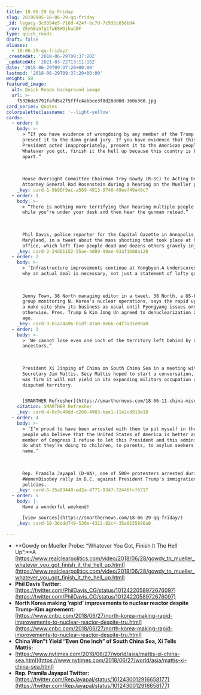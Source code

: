 ```yaml
---
title: 18.06.29 Qq Friday
slug: 20190905-18-06-29-qq-friday
_id: legacy-3c9394e5-716d-424f-bc7d-7c932c656b04
_rev: ZEyhBiGfgCfwE8WOjbuCBF
type: quick_reads
draft: false
aliases:
  - 18-06-29-qq-friday/
_createdAt: '2018-06-29T09:37:20Z'
_updatedAt: '2021-03-22T13:11:15Z'
date: '2018-06-29T09:37:20+00:00'
lastmod: '2018-06-29T09:37:20+00:00'
weight: 50
featured_image:
  alt: Quick Reads background image
  url: >-
    f5326da5791fafd5a2f5fffc4abbce3f8d28dd0d-360x360.jpg
card_series: Quotes
colorpaletteclassname: '--light-yellow'
cards:
  - order: 0
    body: >-
      > “If you have evidence of wrongdoing by any member of the Trump campaign,
      present it to the damn grand jury. If you have evidence that this
      President acted inappropriately, present it to the American people…
      Whatever you got, finish it the hell up because this country is being torn
      apart.”  
        
        
        
      House Oversight Committee Chairman Trey Gowdy (R-SC) to Acting Deputy
      Attorney General Rod Rosenstein during a hearing on the Mueller probe.
    _key: card-1-9b90f9ac-a569-4913-9746-49eef49a48c7
  - order: 1
    body: >-
      > “There is nothing more terrifying than hearing multiple people get shot
      while you’re under your desk and then hear the gunman reload.”  
        
        
        
      Phil Davis, police reporter for the Capital Gazette in Annapolis,
      Maryland, in a tweet about the mass shooting that took place at his
      office, which left five people dead and dozens others gravely injured.
    _key: card-2-24d61152-55ae-4d89-99ae-93af1b68a120
  - order: 2
    body: >-
      > ‘Infrastructure improvements continue at Yongbyon.A Underscores reason
      why an actual deal is necessary, not just a statement of lofty goals.”  
        
        
        
      Jenny Town, 38 North managing editor in a tweet. 38 North, a US-based
      group monitoring N. Korea's nuclear operations, says the rapid upgrades to
      a nuke site show its business as usual until Pyongyang issues orders
      otherwise. Pres. Trump & Kim Jong Un agreed to denuclearization 2 weeks
      ago.
    _key: card-3-b1a24a96-b1df-47a0-8e66-e4f3a31e09a0
  - order: 3
    body: >-
      > ‘We cannot lose even one inch of the territory left behind by our
      ancestors.”  
        
        
        
      President Xi Jinping of China on South China Sea in a meeting with Defense
      Secretary Jim Mattis. Secy Mattis hoped to start a conversation, but China
      was firm it will not yield in its expanding military occupation of the
      disputed territory.


      [SMARTHER Refresher](https://smarthernews.com/18-06-11-china-mischief/)
    citation: SMARTHER Refresher
    _key: card-4-8c9c49dd-d268-4983-bee1-1142cd919e18
  - order: 4
    body: >-
      > ‘I’m proud to have been arrested with them to put myself in the camp of
      people who believe that the United States of America is better and as a
      member of Congress I refuse to let this President and this administration
      do what they’re doing to children, to parents, to asylum seekers in my
      name.’  
        
        
        
      Rep. Pramila Jayapal (D-WA), one of 500+ protesters arrested during a
      #WomenDisobey rally in D.C. against President Trump's immigration
      policies.
    _key: card-5-35a93448-ed2a-4771-9347-32446fcf6717
  - order: 5
    body: |-
      Have a wonderful weekend!

      [view sources](https://smarthernews.com/18-06-29-qq-friday/)
    _key: card-10-36ddd749-530e-4322-82c4-35a9155886a0

---
```

* **Gowdy on Mueller Probe: “Whatever You Got, Finish It The Hell Up”:**A [https://www.realclearpolitics.com/video/2018/06/28/gowdy_to_mueller_whatever_you_got_finish_it_the_hell_up.html](https://www.realclearpolitics.com/video/2018/06/28/gowdy_to_mueller_whatever_you_got_finish_it_the_hell_up.html)
* **Phil Davis Twitter:**  
[https://twitter.com/PhilDavis_CG/status/1012422058972676097](https://twitter.com/PhilDavis_CG/status/1012422058972676097)
* **North Korea making ‘rapid’ improvements to nuclear reactor despite Trump-Kim agreement:**  
[https://www.cnbc.com/2018/06/27/north-korea-making-rapid-improvements-to-nuclear-reactor-despite-tru.html](https://www.cnbc.com/2018/06/27/north-korea-making-rapid-improvements-to-nuclear-reactor-despite-tru.html)
* **China Won”t Yield “Even One Inch” of South China Sea, Xi Tells Mattis:**
* [https://www.nytimes.com/2018/06/27/world/asia/mattis-xi-china-sea.html](https://www.nytimes.com/2018/06/27/world/asia/mattis-xi-china-sea.html)
* **Rep. Pramila Jayapal Twitter:**  
[https://twitter.com/RepJayapal/status/1012430012916658177](https://twitter.com/RepJayapal/status/1012430012916658177)